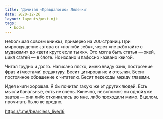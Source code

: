 ```yaml
---
title: 'Дочитал «Правдалогию» Лялечки'
date: 2020-12-26
layout: layouts/post.njk
tags: 
  - books
---
```


Небольшая совсем книжка, примерно на 200 страниц. При мироощущение автора от «полюби себя», через «не работайте с мудаками» до «дети круто если ты ок». Это могла быть статья — окей, цикл статей — в блоге. Но издано и пафосно названо книгой.

Читал трудно и долго. Написано плохо, имею ввиду язык, построение фраз и (местами) редактуру. Бесит цитирование и отсылки. Бесит постоянное обращение к читателю. Бесят переходы между главами. 

Идея книги хорошая. Я бы почитал такую же от других людей. Есть мысли банальные, есть не очень. Конечно, не вспомню ни одной уже завтра — они либо откликались во мне, либо проходили мимо. В целом, прочитать было не вредно.

https://t.me/beardless_live/16